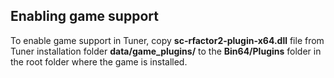 ## Enabling game support
To enable game support in Tuner, copy **sc-rfactor2-plugin-x64.dll** file from Tuner installation folder **data/game_plugins/** to the **Bin64/Plugins** folder in the root folder where the game is installed. 